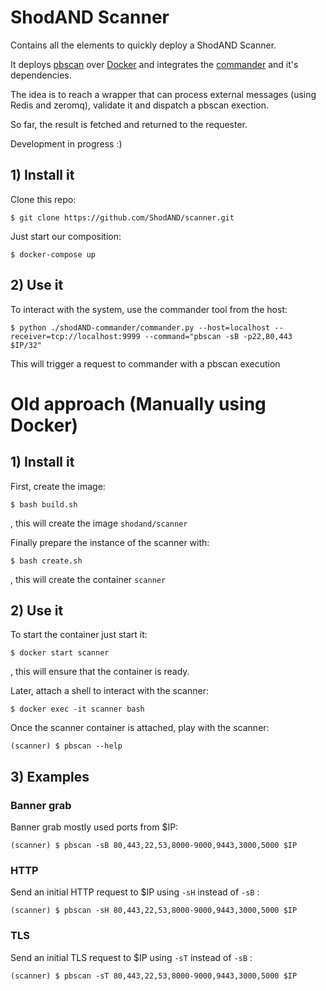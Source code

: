 # ShodAND Scanner

Contains all the elements to quickly deploy a ShodAND Scanner.

It deploys [pbscan](https://github.com/gvb84/pbscan) over [Docker](https://github.com/docker) and integrates the [commander](https://github.com/pete0emerson/commander) and it's dependencies.

The idea is to reach a wrapper that can process external messages (using Redis and zeromq), validate it and dispatch a pbscan exection.

So far, the result is fetched and returned to the requester.

Development in progress :)


## 1) Install it

Clone this repo:
```
$ git clone https://github.com/ShodAND/scanner.git
```

Just start our composition:
```
$ docker-compose up
```

## 2) Use it

To interact with the system, use the commander tool from the host:
``` 
$ python ./shodAND-commander/commander.py --host=localhost --receiver=tcp://localhost:9999 --command="pbscan -sB -p22,80,443 $IP/32"
``` 

This will trigger a request to commander with a pbscan execution


# Old approach (Manually using Docker)

## 1) Install it

First, create the image:
```
$ bash build.sh
```
, this will create the image `shodand/scanner` 


Finally prepare the instance of the scanner with:
```
$ bash create.sh
```
, this will create the container `scanner` 


## 2) Use it

To start the container just start it:
```
$ docker start scanner
```
, this will ensure that the container is ready.

Later, attach a shell to interact with the scanner:
```
$ docker exec -it scanner bash
```

Once the scanner container is attached, play with the scanner:
```
(scanner) $ pbscan --help
```

## 3) Examples

### Banner grab

Banner grab mostly used ports from $IP:

```
(scanner) $ pbscan -sB 80,443,22,53,8000-9000,9443,3000,5000 $IP
```


### HTTP

Send an initial HTTP request to $IP using `-sH` instead of `-sB` :

```
(scanner) $ pbscan -sH 80,443,22,53,8000-9000,9443,3000,5000 $IP
```


### TLS

Send an initial TLS request to $IP using `-sT` instead of `-sB` :

```
(scanner) $ pbscan -sT 80,443,22,53,8000-9000,9443,3000,5000 $IP
```

